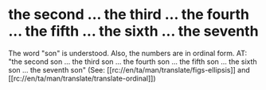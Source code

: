 # the second ... the third ... the fourth ... the fifth ... the sixth ... the seventh

The word "son" is understood. Also, the numbers are in ordinal form. AT: "the second son ... the third son ... the fourth son ... the fifth son ... the sixth son ... the seventh son" (See: [[rc://en/ta/man/translate/figs-ellipsis]] and [[rc://en/ta/man/translate/translate-ordinal]])

